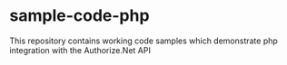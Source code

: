 # sample-code-php
This repository contains working code samples which demonstrate php integration with the Authorize.Net API
